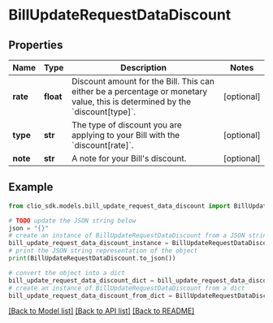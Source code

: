 # BillUpdateRequestDataDiscount


## Properties

Name | Type | Description | Notes
------------ | ------------- | ------------- | -------------
**rate** | **float** | Discount amount for the Bill. This can either be a percentage or monetary value, this is determined by the &#x60;discount[type]&#x60;. | [optional] 
**type** | **str** | The type of discount you are applying to your Bill with the &#x60;discount[rate]&#x60;. | [optional] 
**note** | **str** | A note for your Bill&#39;s discount. | [optional] 

## Example

```python
from clio_sdk.models.bill_update_request_data_discount import BillUpdateRequestDataDiscount

# TODO update the JSON string below
json = "{}"
# create an instance of BillUpdateRequestDataDiscount from a JSON string
bill_update_request_data_discount_instance = BillUpdateRequestDataDiscount.from_json(json)
# print the JSON string representation of the object
print(BillUpdateRequestDataDiscount.to_json())

# convert the object into a dict
bill_update_request_data_discount_dict = bill_update_request_data_discount_instance.to_dict()
# create an instance of BillUpdateRequestDataDiscount from a dict
bill_update_request_data_discount_from_dict = BillUpdateRequestDataDiscount.from_dict(bill_update_request_data_discount_dict)
```
[[Back to Model list]](../README.md#documentation-for-models) [[Back to API list]](../README.md#documentation-for-api-endpoints) [[Back to README]](../README.md)


